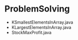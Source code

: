 # ProblemSolving

* KSmallestElementsInArray.java
* KLargestElementsInArray.java
* StockMaxProfit.java
